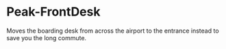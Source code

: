 # Peak-FrontDesk
Moves the boarding desk from across the airport to the entrance instead to save you the long commute.
